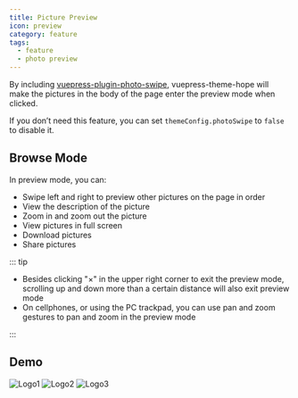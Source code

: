 ```yaml
---
title: Picture Preview
icon: preview
category: feature
tags:
  - feature
  - photo preview
---
```


By including [vuepress-plugin-photo-swipe](https://vuepress-theme-hope.github.io/v1/photo-swipe/), vuepress-theme-hope will make the pictures in the body of the page enter the preview mode when clicked.

<!-- more -->

If you don’t need this feature, you can set `themeConfig.photoSwipe` to `false` to disable it.

## Browse Mode

In preview mode, you can:

- Swipe left and right to preview other pictures on the page in order
- View the description of the picture
- Zoom in and zoom out the picture
- View pictures in full screen
- Download pictures
- Share pictures

::: tip

- Besides clicking "×" in the upper right corner to exit the preview mode, scrolling up and down more than a certain distance will also exit preview mode
- On cellphones, or using the PC trackpad, you can use pan and zoom gestures to pan and zoom in the preview mode

:::

## Demo

![Logo1](/logo.png)
![Logo2](/logo.png)
![Logo3](/logo.png)
